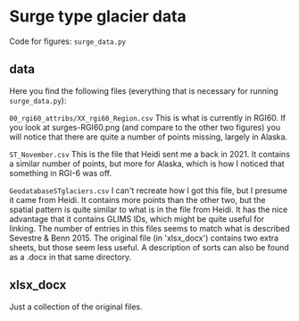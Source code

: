 # Surge type glacier data

Code for figures: `surge_data.py`

## data
Here you find the following files (everything that is necessary for running `surge_data.py`):

`00_rgi60_attribs/XX_rgi60_Region.csv`
This is what is currently in RGI60. If you look at surges-RGI60.png (and compare to the other two figures) you will notice that there are quite a 
number of points missing, largely in Alaska. 

`ST_November.csv`
This is the file that Heidi sent me a back in 2021. It contains a similar number of points, but more for Alaska, which is how I noticed that something in RGI-6 was off.

`GeodatabaseSTglaciers.csv`
I can't recreate how I got this file, but I presume it came from Heidi. It contains more points than the other two, but the spatial pattern is quite similar to what is in the file from Heidi. It has the nice advantage that it contains GLIMS IDs, which might be quite useful for linking. The number of entries in this files seems to match what is described Sevestre & Benn
2015. The original file (in 'xlsx_docx') contains two extra sheets, but those seem less useful. A description of sorts can also be found as a .docx in that same directory. 

## xlsx_docx
Just a collection of the original files. 

